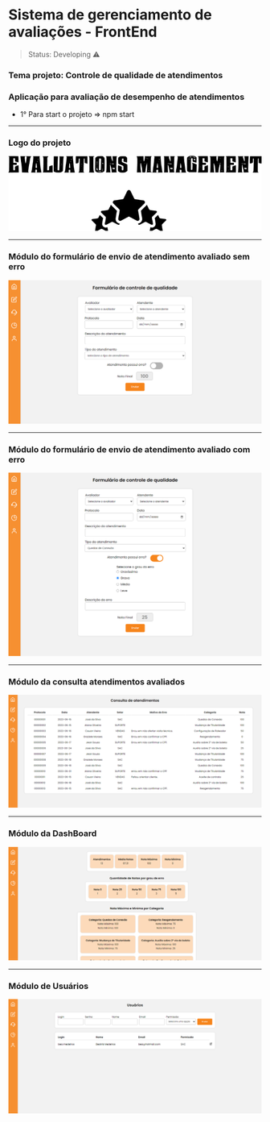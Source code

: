 <h1>Sistema de gerenciamento de avaliações - FrontEnd </h1> 

> Status: Developing ⚠️

### Tema projeto: Controle de qualidade de atendimentos 

### Aplicação para avaliação de desempenho de atendimentos

+ 1° Para start o projeto => npm start

---

### Logo do projeto

<p align="center">
  <img src="src/assets/imgs/EvaluationsManagementWelcome.png" alt="Logo do projeto">
</p>

---

### Módulo do formulário de envio de atendimento avaliado sem erro

<p align="center">
  <img src="src/assets/imgs/Form1Screen.png" alt="Imagem do formulário">
</p>

---

### Módulo do formulário de envio de atendimento avaliado com erro

<p align="center">
  <img src="src/assets/imgs/FormErrorScreen.png" alt="Imagem do formulário">
</p>

---

### Módulo da consulta atendimentos avaliados

<p align="center">
  <img src="src/assets/imgs/AttendancesScreen.png" alt="Imagem da consulta de atendimentos">
</p>

---

### Módulo da DashBoard

<p align="center">
  <img src="src/assets/imgs/DashScreen.png" alt="Imagem do dashboard">
</p>

---

### Módulo de Usuários

<p align="center">
  <img src="src/assets/imgs/UsersScreen.png" alt="Imagem dos usuários">
</p>

